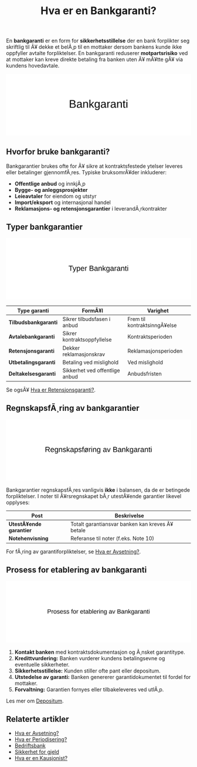 ﻿---
title: "Hva er en Bankgaranti?"
meta_title: "Hva er en Bankgaranti?"
meta_description: 'En **bankgaranti** er en form for **sikkerhetsstillelse** der en bank forplikter seg skriftlig til Ã¥ dekke et belÃ¸p til en mottaker dersom bankens kunde ikke ...'
slug: bankgaranti
type: blog
layout: pages/single
---

En **bankgaranti** er en form for **sikkerhetsstillelse** der en bank forplikter seg skriftlig til Ã¥ dekke et belÃ¸p til en mottaker dersom bankens kunde ikke oppfyller avtalte forpliktelser. En bankgaranti reduserer **motpartsrisiko** ved at mottaker kan kreve direkte betaling fra banken uten Ã¥ mÃ¥tte gÃ¥ via kundens hovedavtale.

![Illustrasjon av konseptet bankgaranti](bankgaranti-image.svg)

## Hvorfor bruke bankgaranti?

Bankgarantier brukes ofte for Ã¥ sikre at kontraktsfestede ytelser leveres eller betalinger gjennomfÃ¸res. Typiske bruksomrÃ¥der inkluderer:

* **Offentlige anbud** og innkjÃ¸p
* **Bygge- og anleggsprosjekter**
* **Leieavtaler** for eiendom og utstyr
* **Import/eksport** og internasjonal handel
* **Reklamasjons- og retensjonsgarantier** i leverandÃ¸rkontrakter

## Typer bankgarantier

![Typer Bankgaranti](bankgaranti-types.svg)

| Type garanti           | FormÃ¥l                          | Varighet                   |
|-------------------------|---------------------------------|----------------------------|
| **Tilbudsbankgaranti**  | Sikrer tilbudsfasen i anbud     | Frem til kontraktsinngÃ¥else |
| **Avtalebankgaranti**   | Sikrer kontraktsoppfyllelse     | Kontraktsperioden          |
| **Retensjonsgaranti**   | Dekker reklamasjonskrav         | Reklamasjonsperioden       |
| **Utbetalingsgaranti**  | Betaling ved mislighold         | Ved mislighold             |
| **Deltakelsesgaranti**  | Sikkerhet ved offentlige anbud  | Anbudsfristen              |

Se ogsÃ¥ [Hva er Retensjonsgaranti?](/blogs/regnskap/hva-er-retensjonsgaranti "Hva er Retensjonsgaranti? Guide til Retensjonsgarantier i Norge").

## RegnskapsfÃ¸ring av bankgarantier

![RegnskapsfÃ¸ring av bankgaranti](bankgaranti-accounting.svg)

Bankgarantier regnskapsfÃ¸res vanligvis **ikke** i balansen, da de er betingede forpliktelser. I noter til Ã¥rsregnskapet bÃ¸r utestÃ¥ende garantier likevel opplyses:

| Post                    | Beskrivelse                                   |
|-------------------------|-----------------------------------------------|
| **UtestÃ¥ende garantier**| Totalt garantiansvar banken kan kreves Ã¥ betale |
| **Notehenvisning**       | Referanse til noter (f.eks. Note 10)           |

For fÃ¸ring av garantiforpliktelser, se [Hva er Avsetning?](/blogs/regnskap/avsetning "Hva er Avsetning? Ulike typer og regnskapsfÃ¸ring").

## Prosess for etablering av bankgaranti

![Prosess for etablering av bankgaranti](bankgaranti-prosess.svg)

1. **Kontakt banken** med kontraktsdokumentasjon og Ã¸nsket garantitype.
2. **Kredittvurdering:** Banken vurderer kundens betalingsevne og eventuelle sikkerheter.
3. **Sikkerhetsstillelse:** Kunden stiller ofte pant eller depositum.
4. **Utstedelse av garanti:** Banken genererer garantidokumentet til fordel for mottaker.
5. **Forvaltning:** Garantien fornyes eller tilbakeleveres ved utlÃ¸p.

Les mer om [Depositum](/blogs/regnskap/hva-er-depositum "Hva er Depositum? Slik hÃ¥ndteres depositum i regnskap").

## Relaterte artikler

* [Hva er Avsetning?](/blogs/regnskap/avsetning "Hva er Avsetning? Ulike typer og regnskapsfÃ¸ring")
* [Hva er Periodisering?](/blogs/regnskap/hva-er-periodisering "Hva er Periodisering? Prinsipper og Eksempler")
* [Bedriftsbank](/blogs/regnskap/bedriftsbank "Bedriftsbank - Oversikt over banktjenester for bedrifter og regnskapsintegrasjon")
* [Sikkerhet for gjeld](/blogs/regnskap/sikkerhet-gjeld "Sikkerhet for gjeld - pant og garantier")
* [Hva er en Kausjonist?](/blogs/regnskap/kausjonist "Hva er en Kausjonist? Rolle og Ansvar")
